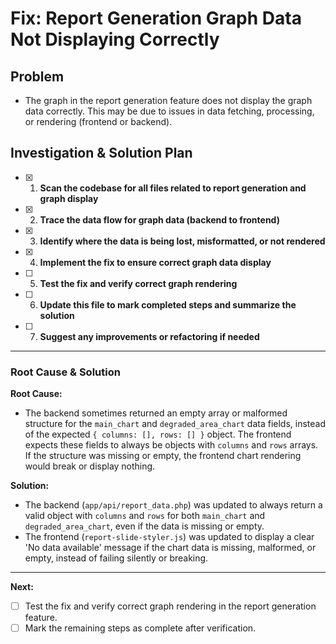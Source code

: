 # Fix: Report Generation Graph Data Not Displaying Correctly

## Problem

- The graph in the report generation feature does not display the graph data correctly. This may be due to issues in data fetching, processing, or rendering (frontend or backend).

## Investigation & Solution Plan

- [x] 1. **Scan the codebase for all files related to report generation and graph display**
- [x] 2. **Trace the data flow for graph data (backend to frontend)**
- [x] 3. **Identify where the data is being lost, misformatted, or not rendered**
- [x] 4. **Implement the fix to ensure correct graph data display**
- [ ] 5. **Test the fix and verify correct graph rendering**
- [ ] 6. **Update this file to mark completed steps and summarize the solution**
- [ ] 7. **Suggest any improvements or refactoring if needed**

---

### Root Cause & Solution

**Root Cause:**

- The backend sometimes returned an empty array or malformed structure for the `main_chart` and `degraded_area_chart` data fields, instead of the expected `{ columns: [], rows: [] }` object. The frontend expects these fields to always be objects with `columns` and `rows` arrays. If the structure was missing or empty, the frontend chart rendering would break or display nothing.

**Solution:**

- The backend (`app/api/report_data.php`) was updated to always return a valid object with `columns` and `rows` for both `main_chart` and `degraded_area_chart`, even if the data is missing or empty.
- The frontend (`report-slide-styler.js`) was updated to display a clear 'No data available' message if the chart data is missing, malformed, or empty, instead of failing silently or breaking.

---

**Next:**

- [ ] Test the fix and verify correct graph rendering in the report generation feature.
- [ ] Mark the remaining steps as complete after verification.
